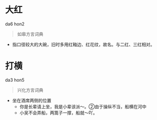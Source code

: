 # 大红
da6 hon2
> 如皋方言词典
- 指口径较大的大碗，旧时多用红釉边、红花纹，故名。与二红、三红相对。

# 打横
da3 hon5
> 兴化方言词典
- 坐在酒席两侧的位置
  - 你是长辈请上坐，我是小辈该派～。②由于操纵不当，船横在河中
  - 小吴不会弄船，两篙子一撑，船就～吖。
